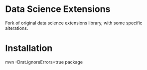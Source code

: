 # Data Science Extensions

Fork of original data science extensions library, with some specific alterations.

# Installation

mvn -Drat.ignoreErrors=true package